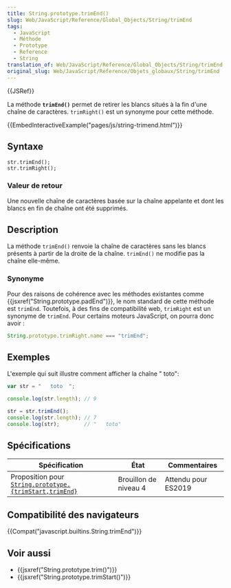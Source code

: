 ```yaml
---
title: String.prototype.trimEnd()
slug: Web/JavaScript/Reference/Global_Objects/String/trimEnd
tags:
  - JavaScript
  - Méthode
  - Prototype
  - Reference
  - String
translation_of: Web/JavaScript/Reference/Global_Objects/String/trimEnd
original_slug: Web/JavaScript/Reference/Objets_globaux/String/trimEnd
---
```

{{JSRef}}

La méthode **`trimEnd()`** permet de retirer les blancs situés à la fin d'une chaîne de caractères. `trimRight()` est un synonyme pour cette méthode.

{{EmbedInteractiveExample("pages/js/string-trimend.html")}}

## Syntaxe

    str.trimEnd();
    str.trimRight();

### Valeur de retour

Une nouvelle chaîne de caractères basée sur la chaîne appelante et dont les blancs en fin de chaîne ont été supprimés.

## Description

La méthode `trimEnd()` renvoie la chaîne de caractères sans les blancs présents à partir de la droite de la chaîne. `trimEnd()` ne modifie pas la chaîne elle-même.

### Synonyme

Pour des raisons de cohérence avec les méthodes existantes comme {{jsxref("String.prototype.padEnd")}}, le nom standard de cette méthode est `trimEnd`. Toutefois, à des fins de compatibilité web, `trimRight` est un synonyme de `trimEnd`. Pour certains moteurs JavaScript, on pourra donc avoir :

```js
String.prototype.trimRight.name === "trimEnd";
```

## Exemples

L'exemple qui suit illustre comment afficher la chaîne "   toto":

```js
var str = "   toto  ";

console.log(str.length); // 9

str = str.trimEnd();
console.log(str.length); // 7
console.log(str);        // "   toto"
```

## Spécifications

| Spécification                                                                                                                                                        | État                  | Commentaires        |
| -------------------------------------------------------------------------------------------------------------------------------------------------------------------- | --------------------- | ------------------- |
| Proposition pour [`String.prototype.{trimStart,trimEnd}`](https://github.com/tc39/proposal-string-left-right-trim/#stringprototypetrimstart--stringprototypetrimend) | Brouillon de niveau 4 | Attendu pour ES2019 |

## Compatibilité des navigateurs

{{Compat("javascript.builtins.String.trimEnd")}}

## Voir aussi

- {{jsxref("String.prototype.trim()")}}
- {{jsxref("String.prototype.trimStart()")}}
